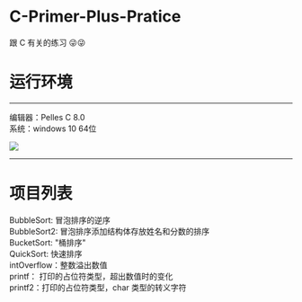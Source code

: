 # C-Primer-Plus-Pratice
跟 C 有关的练习 😜😜

# 运行环境
---

编辑器：Pelles C 8.0 <br>
系统：windows 10 64位<br>

![](http://ww1.sinaimg.cn/mw690/006rAlqhly1fkwtlu9wg3j302c03kglf.jpg)

---

# 项目列表

BubbleSort: 冒泡排序的逆序<br>
BubbleSort2: 冒泡排序添加结构体存放姓名和分数的排序<br>
BucketSort: "桶排序"<br>
QuickSort: 快速排序<br>
intOverflow：整数溢出数值<br>
printf： 打印的占位符类型，超出数值时的变化<br>
printf2：打印的占位符类型，char 类型的转义字符<br>
